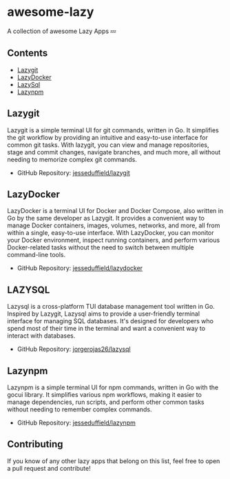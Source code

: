 # awesome-lazy
A collection of awesome Lazy Apps 💤

## Contents

- [Lazygit](#lazygit)
- [LazyDocker](#lazydocker)
- [LazySql](#lazysql)
- [Lazynpm](#lazynpm)

## Lazygit

Lazygit is a simple terminal UI for git commands, written in Go. It simplifies the git workflow by providing an intuitive and easy-to-use interface for common git tasks. With lazygit, you can view and manage repositories, stage and commit changes, navigate branches, and much more, all without needing to memorize complex git commands.

- GitHub Repository: [jesseduffield/lazygit](https://github.com/jesseduffield/lazygit)

## LazyDocker

LazyDocker is a terminal UI for Docker and Docker Compose, also written in Go by the same developer as Lazygit. It provides a convenient way to manage Docker containers, images, volumes, networks, and more, all from within a single, easy-to-use interface. With LazyDocker, you can monitor your Docker environment, inspect running containers, and perform various Docker-related tasks without the need to switch between multiple command-line tools.

- GitHub Repository: [jesseduffield/lazydocker](https://github.com/jesseduffield/lazydocker)
  
## LAZYSQL

Lazysql is a cross-platform TUI database management tool written in Go. Inspired by Lazygit, Lazysql aims to provide a user-friendly terminal interface for managing SQL databases. It's designed for developers who spend most of their time in the terminal and want a convenient way to interact with databases.

- GitHub Repository: [jorgerojas26/lazysql](https://github.com/jorgerojas26/lazysql)
  
## Lazynpm

Lazynpm is a simple terminal UI for npm commands, written in Go with the gocui library. It simplifies various npm workflows, making it easier to manage dependencies, run scripts, and perform other common tasks without needing to remember complex commands.

- GitHub Repository: [jesseduffield/lazynpm](https://github.com/jesseduffield/lazynpm)

## Contributing

If you know of any other lazy apps that belong on this list, feel free to open a pull request and contribute!

